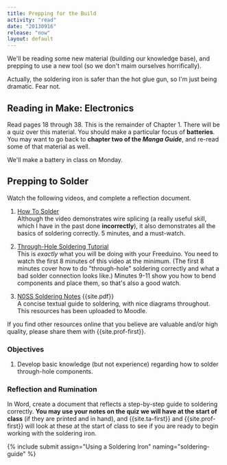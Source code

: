 ```yaml
---
title: Prepping for the Build
activity: "read"
date: "20130916"
release: "now"
layout: default
---
```


We'll be reading some new material (building our knowledge base), and prepping to use a new tool (so we don't maim ourselves horrifically).

Actually, the soldering iron is safer than the hot glue gun, so I'm just being dramatic. Fear not.

## Reading in **Make: Electronics**

Read pages 18 through 38. This is the remainder of Chapter 1. There will be a quiz over this material. You should make a particular focus of **batteries**. You may want to go back to **chapter two of the *Manga Guide***, and re-read some of that material as well.

We'll make a battery in class on Monday.

## Prepping to Solder

Watch the following videos, and complete a reflection document.

1. [How To Solder](http://www.youtube.com/watch?v=BLfXXRfRIzY) <br/>
Although the video demonstrates wire splicing (a really useful skill, which I have in the past done **incorrectly**), it also demonstrates all the basics of soldering correctly. 5 minutes, and a must-watch.

1. [Through-Hole Soldering Tutorial](http://www.youtube.com/watch?v=fYz5nIHH0iY) <br/>
This is *exactly* what you will be doing with your Freeduino. You need to watch the first 8 minutes of this video at the minimum. (The first 8 minutes cover how to do "through-hole" soldering correctly and what a bad solder connection looks like.) Minutes 9-11 show you how to bend components and place them, so that's also a good watch.

1. [N0SS Soldering Notes](http://www.elecraft.com/TechNotes/N0SS_SolderNotes/N0SS_SolderNotesV6.pdf) {{site.pdf}} <br/>
A concise textual guide to soldering, with nice diagrams throughout. This resources has been uploaded to Moodle.

If you find other resources online that you believe are valuable and/or high quality, please share them with {{site.prof-first}}.

### Objectives

1. Develop basic knowledge (but not experience) regarding how to solder through-hole components.

### Reflection and Rumination

In Word, create a document that reflects a step-by-step guide to soldering correctly. **You may use your notes on the quiz we will have at the start of class** (if they are printed and in hand), and {{site.ta-first}} and {{site.prof-first}} will look at these at the start of class to see if you are ready to begin working with the soldering iron.

{% include submit assign="Using a Soldering Iron" naming="soldering-guide" %}

